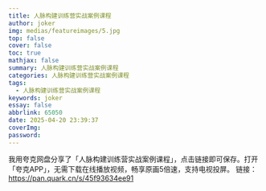 ```yaml
---
title: 人脉构建训练营实战案例课程
author: joker
img: medias/featureimages/5.jpg
top: false
cover: false
toc: true
mathjax: false
summary: 人脉构建训练营实战案例课程
categories: 人脉构建训练营实战案例课程
tags:
  - 人脉构建训练营实战案例课程
keywords: joker
essay: false
abbrlink: 65050
date: 2025-04-20 23:39:37
coverImg:
password:
---
```


我用夸克网盘分享了「人脉构建训练营实战案例课程」，点击链接即可保存。打开「夸克APP」，无需下载在线播放视频，畅享原画5倍速，支持电视投屏。
链接：https://pan.quark.cn/s/45f93634ee91
